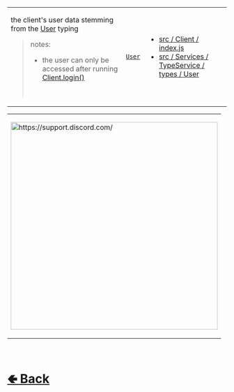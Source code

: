 <table>
<tr><td>

the client's user data stemming from the [User](https://github.com/shysolocup/noscord.js/wiki/User) typing
<br>

> notes: 
> - the user can only be accessed after running [Client.login()](https://github.com/shysolocup/noscord.js/wiki/Client.login())
> <br>

</td><td> 

[`User`](https://github.com/shysolocup/noscord.js/wiki/User)

</td><td>

- [src / Client / index.js](https://github.com/shysolocup/noscord.js/blob/main/src/Client/index.js)
- [src / Services / TypeService / types / User](https://github.com/shysolocup/noscord.js/tree/main/src/Services/TypeService/types/User)

</td></tr>

</table><table>
<tr><td>

<a href="https://support.discord.com/"><img height=475 src="https://support.discord.com/hc/article_attachments/7933927399831" alt="https://support.discord.com/">

[comment]: <> ( <a href="https://support.discord.com/hc/en-us/articles/4403147417623-Custom-Profiles"><img height=350 src="https://support.discord.com/hc/article_attachments/15527697917079" alt="https://support.discord.com/hc/en-us/articles/4403147417623-Custom-Profiles"> )

</tr></td>
</table>

<br> <h1> [🢀 Back](https://github.com/shysolocup/noscord.js/wiki/Client-Elements) </h1>